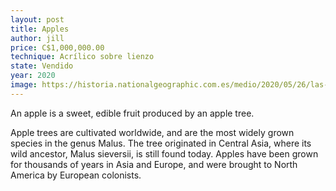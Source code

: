 ```yaml
---
layout: post
title: Apples
author: jill
price: C$1,000,000.00
technique: Acrílico sobre lienzo
state: Vendido
year: 2020
image: https://historia.nationalgeographic.com.es/medio/2020/05/26/las-meninas-01_102d7581_1200x630.jpg
---
```

An apple is a sweet, edible fruit produced by an apple tree.

Apple trees are cultivated worldwide, and are the most widely grown species in
the genus Malus. The tree originated in Central Asia, where its wild ancestor,
Malus sieversii, is still found today. Apples have been grown for thousands of
years in Asia and Europe, and were brought to North America by European
colonists.